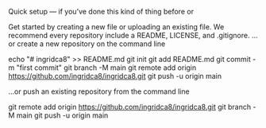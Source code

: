 Quick setup — if you’ve done this kind of thing before
or

Get started by creating a new file or uploading an existing file. We recommend every repository include a README, LICENSE, and .gitignore.
…or create a new repository on the command line

echo "# ingridca8" >> README.md
  git init
  git add README.md
  git commit -m "first commit"
  git branch -M main
  git remote add origin https://github.com/ingridca8/ingridca8.git
  git push -u origin main

…or push an existing repository from the command line

git remote add origin https://github.com/ingridca8/ingridca8.git
  git branch -M main
  git push -u origin main
